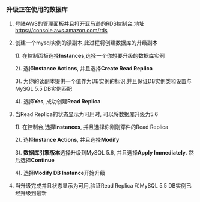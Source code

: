 ### 升级正在使用的数据库

1. 登陆AWS的管理面板并且打开亚马逊的RDS控制台.地址<https://console.aws.amazon.com/rds>

2. 创建一个mysql实例的读副本,此过程将创建数据库的升级副本

   1). 在控制面板选择**Instances**,选择一个你想要升级的数据库实例

   2). 选择**Instance Actions**, 并且选择**Create Read Replica**

   3). 为你的读副本提供一个值作为DB实例的标识,并且保证DB实例类和设置与MySQL 5.5 DB实例匹配

   4). 选择**Yes**, 成功创建**Read Replica**

3. 当Read Replica的状态显示为可用时, 可以将数据库升级为5.6

   1). 在控制台,选择**Instances**, 并且选择你刚刚穿件的Read Replica

   2). 选择**Instance Actions**, 并且选择**Modify**

   3). **数据库引擎版本**选择升级到MySQL 5.6, 并且选择**Apply Immediately**. 然后选择**Continue**

   4). 选择**Modify DB Instance**开始升级

4. 当升级完成并且状态显示为可用,验证Read Replica 和MySQL 5.5 DB实例已经升级到最新

